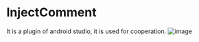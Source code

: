 # InjectComment
It is a plugin of android studio, it is used for cooperation.
![image](https://github.com/dirtyhub/InjectComment/blob/master/InjectComment/inject_comment_preview.gif)
